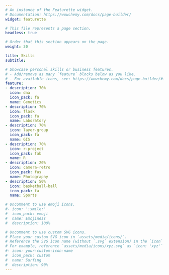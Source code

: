 ```yaml
---
# An instance of the Featurette widget.
# Documentation: https://wowchemy.com/docs/page-builder/
widget: featurette

# This file represents a page section.
headless: true

# Order that this section appears on the page.
weight: 30

title: Skills
subtitle:

# Showcase personal skills or business features.
# - Add/remove as many `feature` blocks below as you like.
# - For available icons, see: https://wowchemy.com/docs/page-builder/#icons
feature:
- description: 70%
  icon: dna
  icon_pack: fa
  name: Genetics
- description: 70%
  icon: flask
  icon_pack: fa
  name: Laboratory
- description: 70%
  icon: layer-group
  icon_pack: fa
  name: GIS
- description: 70%
  icon: r-project
  icon_pack: fab
  name: R
- description: 20%
  icon: camera-retro
  icon_pack: fas
  name: Photography
- description: 50%
  icon: basketball-ball
  icon_pack: fa
  name: Sports

# Uncomment to use emoji icons.
#- icon: ':smile:'
#  icon_pack: emoji
#  name: Emojiness
#  description: 100% 

# Uncomment to use custom SVG icons.
# Place your custom SVG icon in `assets/media/icons/`.
# Reference the SVG icon name (without `.svg` extension) in the `icon` field.
# For example, reference `assets/media/icons/xyz.svg` as `icon: 'xyz'`
#- icon: your-custom-icon-name
#  icon_pack: custom
#  name: Surfing
#  description: 90%
---
```

